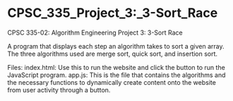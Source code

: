 # CPSC_335_Project_3:_3-Sort_Race
CPSC 335-02: Algorithm Engineering
Project 3: 3-Sort Race

A program that displays each step an algorithm takes to sort a given array. The three algorithms used are merge sort, quick sort, and insertion sort. 

Files:
index.html: Use this to run the website and click the button to run the JavaScript program.
app.js: This is the file that contains the algorithms and the necessary functions to dynamically create content onto the website from user activity through a button. 
